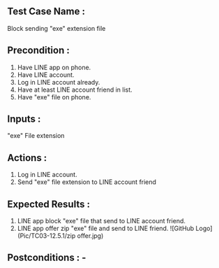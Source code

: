## Test Case Name : 
Block sending "exe" extension file  
## Precondition : 
1. Have LINE app on phone.
2. Have LINE account.
3. Log in LINE account already.
4. Have at least LINE account friend in list.
5. Have "exe" file on phone.
## Inputs : 
"exe" File extension
## Actions : 
1. Log in LINE account.
2. Send "exe" file extension to LINE account friend
## Expected Results :
1. LINE app block "exe" file that send to LINE account friend.
2. LINE app offer zip "exe" file and send to LINE friend.
![GitHub Logo](Pic/TC03-12.5.1/zip offer.jpg)
## Postconditions : -
